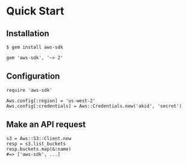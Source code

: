 # Quick Start

## Installation

```language-bash
$ gem install aws-sdk
```

```language-ruby
gem 'aws-sdk', '~> 2'
```

## Configuration

```language-ruby
require 'aws-sdk'

Aws.config[:region] = 'us-west-2'
Aws.config[:credentials] = Aws::Credentials.new('akid', 'secret')
```

## Make an API request

```language-ruby
s3 = Aws::S3::Client.new
resp = s3.list_buckets
resp.buckets.map(&:name)
#=> ['aws-sdk', ...]
```

